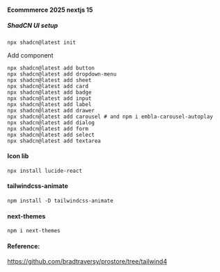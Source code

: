 #### Ecommmerce 2025 nextjs 15

##### ShadCN UI setup

```
npx shadcn@latest init
```

Add component

```
npx shadcn@latest add button
npx shadcn@latest add dropdown-menu
npx shadcn@latest add sheet
npx shadcn@latest add card
npx shadcn@latest add badge
npx shadcn@latest add input
npx shadcn@latest add label
npx shadcn@latest add drawer
npx shadcn@latest add carousel # and npm i embla-carousel-autoplay
npx shadcn@latest add dialog
npx shadcn@latest add form
npx shadcn@latest add select
npx shadcn@latest add textarea
```

#### Icon lib

```
npx install lucide-react
```

#### tailwindcss-animate

```
npm install -D tailwindcss-animate
```

#### next-themes

```
npm i next-themes
```

#### Reference:

https://github.com/bradtraversy/prostore/tree/tailwind4
